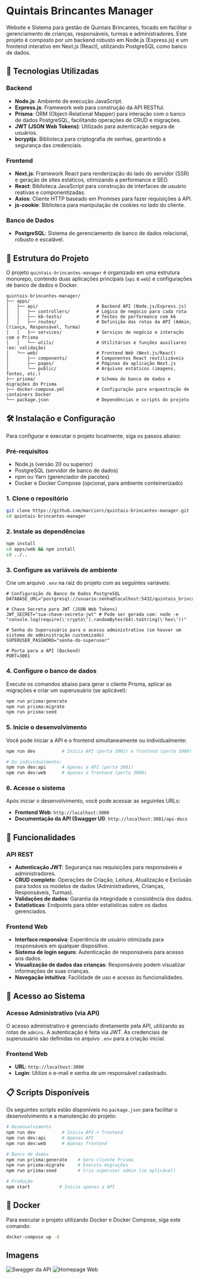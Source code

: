 # Quintais Brincantes Manager

Website e Sistema para gestão de Quintais Brincantes, focado em facilitar o gerenciamento de crianças, responsáveis, turmas e administradores. Este projeto é composto por um backend robusto em Node.js (Express.js) e um frontend interativo em Next.js (React), utilizando PostgreSQL como banco de dados.

## 🚀 Tecnologias Utilizadas

### Backend
- **Node.js**: Ambiente de execução JavaScript.
- **Express.js**: Framework web para construção da API RESTful.
- **Prisma**: ORM (Object-Relational Mapper) para interação com o banco de dados PostgreSQL, facilitando operações de CRUD e migrações.
- **JWT (JSON Web Tokens)**: Utilizado para autenticação segura de usuários.
- **bcryptjs**: Biblioteca para criptografia de senhas, garantindo a segurança das credenciais.

### Frontend
- **Next.js**: Framework React para renderização do lado do servidor (SSR) e geração de sites estáticos, otimizando a performance e SEO.
- **React**: Biblioteca JavaScript para construção de interfaces de usuário reativas e componentizadas.
- **Axios**: Cliente HTTP baseado em Promises para fazer requisições à API.
- **js-cookie**: Biblioteca para manipulação de cookies no lado do cliente.

### Banco de Dados
- **PostgreSQL**: Sistema de gerenciamento de banco de dados relacional, robusto e escalável.

## 📁 Estrutura do Projeto

O projeto `quintais-brincantes-manager` é organizado em uma estrutura monorepo, contendo duas aplicações principais (`api` e `web`) e configurações de banco de dados e Docker.

```
quintais-brincantes-manager/
├── apps/
│   ├── api/                      # Backend API (Node.js/Express.js)
│   │   ├── controllers/          # Lógica de negócio para cada rota
│   │   ├── k6-tests/             # Testes de performance com k6
│   │   ├── routes/               # Definição das rotas da API (Admin, Criança, Responsável, Turma)
│   │   ├── services/             # Serviços de negócio e interação com o Prisma
│   │   └── utils/                # Utilitários e funções auxiliares (ex: validação)
│   └── web/                      # Frontend Web (Next.js/React)
│       ├── components/           # Componentes React reutilizáveis
│       ├── pages/                # Páginas da aplicação Next.js
│       └── public/               # Arquivos estáticos (imagens, fontes, etc.)
├── prisma/                       # Schema do banco de dados e migrações do Prisma
├── docker-compose.yml            # Configuração para orquestração de containers Docker
└── package.json                  # Dependências e scripts do projeto
```

## 🛠️ Instalação e Configuração

Para configurar e executar o projeto localmente, siga os passos abaixo:

### Pré-requisitos
- Node.js (versão 20 ou superior)
- PostgreSQL (servidor de banco de dados)
- npm ou Yarn (gerenciador de pacotes)
- Docker e Docker Compose (opcional, para ambiente conteinerizado)

### 1. Clone o repositório

```bash
git clone https://github.com/marciorc/quintais-brincantes-manager.git
cd quintais-brincantes-manager
```

### 2. Instale as dependências

```bash
npm install
cd apps/web && npm install
cd ../..
```

### 3. Configure as variáveis de ambiente

Crie um arquivo `.env` na raiz do projeto com as seguintes variáveis:

```dotenv
# Configuração do Banco de Dados PostgreSQL
DATABASE_URL="postgresql://usuario:senha@localhost:5432/quintais_brincantes_manager"

# Chave Secreta para JWT (JSON Web Tokens)
JWT_SECRET="sua-chave-secreta-jwt" # Pode ser gerada com: node -e "console.log(require(\'crypto\').randomBytes(64).toString(\'hex\'))"

# Senha do Superusuário para o acesso administrativo (se houver um sistema de administração customizado)
SUPERUSER_PASSWORD="senha-do-superuser"

# Porta para a API (Backend)
PORT=3001
```

### 4. Configure o banco de dados

Execute os comandos abaixo para gerar o cliente Prisma, aplicar as migrações e criar um superusuário (se aplicável):

```bash
npm run prisma:generate
npm run prisma:migrate
npm run prisma:seed
```

### 5. Inicie o desenvolvimento

Você pode iniciar a API e o frontend simultaneamente ou individualmente:

```bash
npm run dev          # Inicia API (porta 3001) e frontend (porta 3000) simultaneamente

# Ou individualmente:
npm run dev:api      # Apenas a API (porta 3001)
npm run dev:web      # Apenas o frontend (porta 3000)
```

### 6. Acesse o sistema

Após iniciar o desenvolvimento, você pode acessar as seguintes URLs:

- **Frontend Web**: `http://localhost:3000`
- **Documentação da API (Swagger UI)**: `http://localhost:3001/api-docs`

## 🎯 Funcionalidades

### API REST
- **Autenticação JWT**: Segurança nas requisições para responsáveis e administradores.
- **CRUD completo**: Operações de Criação, Leitura, Atualização e Exclusão para todos os modelos de dados (Administradores, Crianças, Responsáveis, Turmas).
- **Validações de dados**: Garantia da integridade e consistência dos dados.
- **Estatísticas**: Endpoints para obter estatísticas sobre os dados gerenciados.

### Frontend Web
- **Interface responsiva**: Experiência de usuário otimizada para responsáveis em qualquer dispositivo.
- **Sistema de login seguro**: Autenticação de responsáveis para acesso aos dados.
- **Visualização de dados das crianças**: Responsáveis podem visualizar informações de suas crianças.
- **Navegação intuitiva**: Facilidade de uso e acesso às funcionalidades.

## 🔐 Acesso ao Sistema

### Acesso Administrativo (via API)
O acesso administrativo é gerenciado diretamente pela API, utilizando as rotas de `admins`. A autenticação é feita via JWT. As credenciais de superusuário são definidas no arquivo `.env` para a criação inicial.

### Frontend Web
- **URL**: `http://localhost:3000`
- **Login**: Utilize o e-mail e senha de um responsável cadastrado.

## 📋 Scripts Disponíveis

Os seguintes scripts estão disponíveis no `package.json` para facilitar o desenvolvimento e a manutenção do projeto:

```bash
# Desenvolvimento
npm run dev          # Inicia API + frontend
npm run dev:api      # Apenas API
npm run dev:web      # Apenas frontend

# Banco de dados
npm run prisma:generate    # Gera cliente Prisma
npm run prisma:migrate     # Executa migrações
npm run prisma:seed        # Cria superuser admin (se aplicável)

# Produção
npm start           # Inicia apenas a API
```

## 🐳 Docker

Para executar o projeto utilizando Docker e Docker Compose, siga este comando:

```bash
docker-compose up -d
```

## Imagens

![Swagger da API ](./Swagger.png)
![Homepage Web](./HomePage.png)